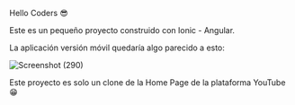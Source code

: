 Hello Coders 😎

Este es un pequeño proyecto construido con Ionic - Angular.

La aplicación versión móvil quedaría algo parecido a esto: 

![Screenshot (290)](https://github.com/Aran-tm/ionic-youtube-clone/assets/113542332/29ef892b-09f9-41a3-913a-ef7b6f46cc3e)

Este proyecto es solo un clone de la Home Page de la plataforma YouTube 😁
